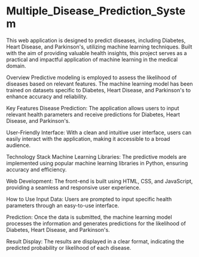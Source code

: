 # Multiple_Disease_Prediction_System

This web application is designed to predict diseases, including Diabetes, Heart Disease, and Parkinson's, utilizing machine learning techniques. Built with the aim of providing valuable health insights, this project serves as a practical and impactful application of machine learning in the medical domain.

Overview
Predictive modeling is employed to assess the likelihood of diseases based on relevant features. The machine learning model has been trained on datasets specific to Diabetes, Heart Disease, and Parkinson's to enhance accuracy and reliability.

Key Features
Disease Prediction: The application allows users to input relevant health parameters and receive predictions for Diabetes, Heart Disease, and Parkinson's.

User-Friendly Interface: With a clean and intuitive user interface, users can easily interact with the application, making it accessible to a broad audience.

Technology Stack
Machine Learning Libraries: The predictive models are implemented using popular machine learning libraries in Python, ensuring accuracy and efficiency.

Web Development: The front-end is built using HTML, CSS, and JavaScript, providing a seamless and responsive user experience.

How to Use
Input Data: Users are prompted to input specific health parameters through an easy-to-use interface.

Prediction: Once the data is submitted, the machine learning model processes the information and generates predictions for the likelihood of Diabetes, Heart Disease, and Parkinson's.

Result Display: The results are displayed in a clear format, indicating the predicted probability or likelihood of each disease.
